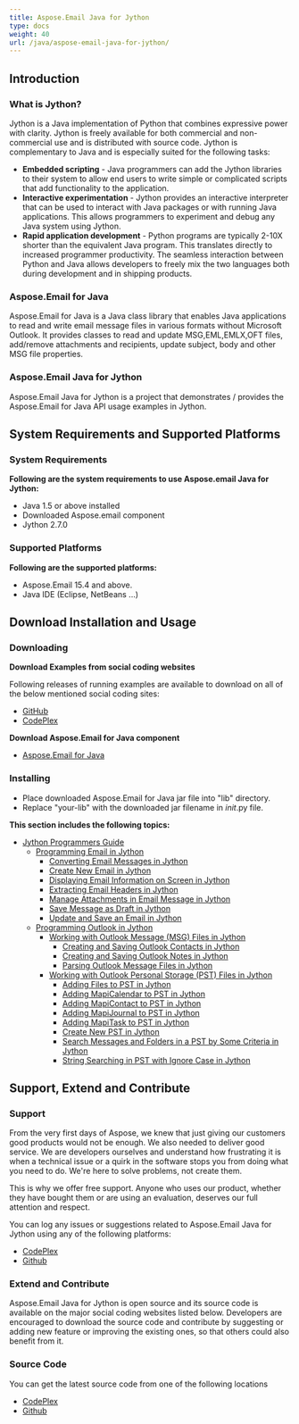```yaml
---
title: Aspose.Email Java for Jython
type: docs
weight: 40
url: /java/aspose-email-java-for-jython/
---
```


## **Introduction**
### **What is Jython?**
Jython is a Java implementation of Python that combines expressive power with clarity. Jython is freely available for both commercial and non-commercial use and is distributed with source code. Jython is complementary to Java and is especially suited for the following tasks:

- **Embedded scripting** - Java programmers can add the Jython libraries to their system to allow end users to write simple or complicated scripts that add functionality to the application.
- **Interactive experimentation** - Jython provides an interactive interpreter that can be used to interact with Java packages or with running Java applications. This allows programmers to experiment and debug any Java system using Jython.
- **Rapid application development** - Python programs are typically 2-10X shorter than the equivalent Java program. This translates directly to increased programmer productivity. The seamless interaction between Python and Java allows developers to freely mix the two languages both during development and in shipping products. 
### **Aspose.Email for Java**
Aspose.Email for Java is a Java class library that enables Java applications to read and write email message files in various formats without Microsoft Outlook. It provides classes to read and update MSG,EML,EMLX,OFT files, add/remove attachments and recipients, update subject, body and other MSG file properties.
### **Aspose.Email Java for Jython**
Aspose.Email Java for Jython is a project that demonstrates / provides the Aspose.Email for Java API usage examples in Jython.
## **System Requirements and Supported Platforms**
### **System Requirements**
**Following are the system requirements to use Aspose.email Java for Jython:**

- Java 1.5 or above installed
- Downloaded Aspose.email component
- Jython 2.7.0
### **Supported Platforms**
**Following are the supported platforms:**

- Aspose.Email 15.4 and above.
- Java IDE (Eclipse, NetBeans ...)
## **Download Installation and Usage**
### **Downloading**
**Download Examples from social coding websites**

Following releases of running examples are available to download on all of the below mentioned social coding sites:

- [GitHub](https://github.com/aspose-email/Aspose.Email-for-Java/releases/tag/Aspose.Email_Java_for_Jython-v1.0)
- [CodePlex](https://asposeemailjavajython.codeplex.com/releases/view/620655)

**Download Aspose.Email for Java component**

- [Aspose.Email for Java](http://www.aspose.com/community/files/72/java-components/aspose.words-for-java/default.aspx)
### **Installing**
- Place downloaded Aspose.Email for Java jar file into "lib" directory.
- Replace "your-lib" with the downloaded jar filename in _*init*_.py file.

**This section includes the following topics:**

- [Jython Programmers Guide](/email/java/jython-programmers-guide/)
  - [Programming Email in Jython](/email/java/programming-email-in-jython/)
    - [Converting Email Messages in Jython](/email/java/converting-email-messages-in-jython/)
    - [Create New Email in Jython](/email/java/create-new-email-in-jython/)
    - [Displaying Email Information on Screen in Jython](/email/java/displaying-email-information-on-screen-in-jython/)
    - [Extracting Email Headers in Jython](/email/java/extracting-email-headers-in-jython/)
    - [Manage Attachments in Email Message in Jython](/email/java/manage-attachments-in-email-message-in-jython/)
    - [Save Message as Draft in Jython](/email/java/save-message-as-draft-in-jython/)
    - [Update and Save an Email in Jython](/email/java/update-and-save-an-email-in-jython/)
  - [Programming Outlook in Jython](/email/java/programming-outlook-in-jython/)
    - [Working with Outlook Message (MSG) Files in Jython](/email/java/working-with-outlook-message-msg-files-in-jython/)
      - [Creating and Saving Outlook Contacts in Jython](/email/java/creating-and-saving-outlook-contacts-in-jython/)
      - [Creating and Saving Outlook Notes in Jython](/email/java/creating-and-saving-outlook-notes-in-jython/)
      - [Parsing Outlook Message Files in Jython](/email/java/parsing-outlook-message-files-in-jython/)
    - [Working with Outlook Personal Storage (PST) Files in Jython](/email/java/working-with-outlook-personal-storage-pst-files-in-jython/)
      - [Adding Files to PST in Jython](/email/java/adding-files-to-pst-in-jython/)
      - [Adding MapiCalendar to PST in Jython](/email/java/adding-mapicalendar-to-pst-in-jython/)
      - [Adding MapiContact to PST in Jython](/email/java/adding-mapicontact-to-pst-in-jython/)
      - [Adding MapiJournal to PST in Jython](/email/java/adding-mapijournal-to-pst-in-jython/)
      - [Adding MapiTask to PST in Jython](/email/java/adding-mapitask-to-pst-in-jython/)
      - [Create New PST in Jython](/email/java/create-new-pst-in-jython/)
      - [Search Messages and Folders in a PST by Some Criteria in Jython](/email/java/search-messages-and-folders-in-a-pst-by-some-criteria-in-jython/)
      - [String Searching in PST with Ignore Case in Jython](/email/java/string-searching-in-pst-with-ignore-case-in-jython/)
## **Support, Extend and Contribute**
### **Support**
From the very first days of Aspose, we knew that just giving our customers good products would not be enough. We also needed to deliver good service. We are developers ourselves and understand how frustrating it is when a technical issue or a quirk in the software stops you from doing what you need to do. We're here to solve problems, not create them.

This is why we offer free support. Anyone who uses our product, whether they have bought them or are using an evaluation, deserves our full attention and respect.

You can log any issues or suggestions related to Aspose.Email Java for Jython using any of the following platforms:

- [CodePlex](https://asposeemailjavajython.codeplex.com/workitem/list/basic)
- [Github](https://github.com/aspose-email/Aspose.Email-for-Java/issues)
### **Extend and Contribute**
Aspose.Email Java for Jython is open source and its source code is available on the major social coding websites listed below. Developers are encouraged to download the source code and contribute by suggesting or adding new feature or improving the existing ones, so that others could also benefit from it.
### **Source Code**
You can get the latest source code from one of the following locations

- [CodePlex](https://asposeemailjavajython.codeplex.com/SourceControl/latest)
- [Github](https://github.com/aspose-email/Aspose.Email-for-Java/tree/master/Plugins/Aspose-Email-Java-for-Jython)
